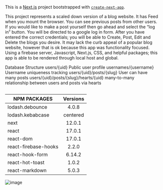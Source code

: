 This is a [Next.js](https://nextjs.org/) project bootstrapped with [`create-next-app`](https://github.com/vercel/next.js/tree/canary/packages/create-next-app).

 
This project represents a scaled down version of a blog website. It has Feed when you mount the browser. You can see previous posts from other users. If you would like to make a post yourself then go ahead and select the “log in” button. You will be directed to a google log in form. After you have entered the correct credentials; you will be able to Create, Post, Edit and Delete the blogs you desire. It may lack the curb appeal of a popular blog website, however that is ok because this app was functionality focused. Using a firebase server, Javascript, Next.js, CSS, and helpful packages; this app is able to be rendered through local host and global. 

Database Structure
users/{uid} Public user profile
usernames/{username} Username uniqueness tracking
users/{uid}/posts/{slug} User can have many posts
users/{uid}/posts/{slug}/hearts/{uid} many-to-many relationship between users and posts via hearts
## 

| NPM PACKAGES | Versions | 
| ------------- |:-------------:| 
| lodash.debounce | 4.0.8 | 
| lodash.kebabcase | centered |
| next | 12.0.1 | 
| react | 17.0.1 |
| react-dom | 17.0.1 |
| react-firebase-hooks | 2.2.0 |
| react-hook-form | 6.14.2 |
| react-hot-toast | 1.0.2 |
| react-markdown | 5.0.3 |

![image](https://media.giphy.com/media/V48T5oWs3agg0/giphy.gif)
